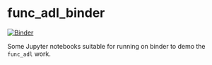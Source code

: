 # func_adl_binder

[![Binder](https://mybinder.org/badge_logo.svg)](https://mybinder.org/v2/gh/gordonwatts/func_adl_binder/6c8a9d524d1608d87e55f6a47ebff2e784c2ac52?filepath=func_adl_Hello_World.ipynb)

Some Jupyter notebooks suitable for running on binder to demo the `func_adl` work.
